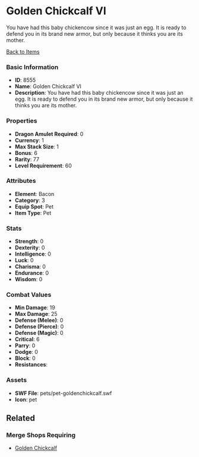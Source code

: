 # Golden Chickcalf VI

You have had this baby chickencow since it was just an egg. It is ready to defend you in its brand new armor,  but only because it thinks you are its mother. 

[Back to Items](../items.md)

### Basic Information

- **ID**: 8555
- **Name**: Golden Chickcalf VI
- **Description**: You have had this baby chickencow since it was just an egg. It is ready to defend you in its brand new armor,  but only because it thinks you are its mother. 

### Properties

- **Dragon Amulet Required**: 0
- **Currency**: 1
- **Max Stack Size**: 1
- **Bonus**: 6
- **Rarity**: 77
- **Level Requirement**: 60

### Attributes

- **Element**: Bacon
- **Category**: 3
- **Equip Spot**: Pet
- **Item Type**: Pet

### Stats

- **Strength**: 0
- **Dexterity**: 0
- **Intelligence**: 0
- **Luck**: 0
- **Charisma**: 0
- **Endurance**: 0
- **Wisdom**: 0

### Combat Values

- **Min Damage**: 19
- **Max Damage**: 25
- **Defense (Melee)**: 0
- **Defense (Pierce)**: 0
- **Defense (Magic)**: 0
- **Critical**: 6
- **Parry**: 0
- **Dodge**: 0
- **Block**: 0
- **Resistances**: 

### Assets

- **SWF File**: pets/pet-goldenchickcalf.swf
- **Icon**: pet

## Related

### Merge Shops Requiring

- [Golden Chickcalf](../merge-shops/129-golden-chickcalf.md)

